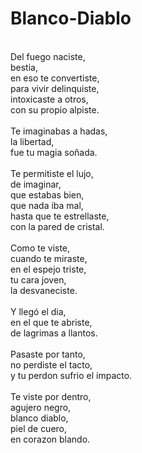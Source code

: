 # Blanco-Diablo
</br>
Del fuego naciste,</br>
bestia,</br>
en eso te convertiste,</br>
para vivir delinquiste,</br>
intoxicaste a otros,</br>
con su propio alpiste.</br>
</br>
Te imaginabas a hadas,</br>
la libertad,</br>
fue tu magia soñada.</br>
</br>
Te permitiste el lujo,</br>
de imaginar,</br>
que estabas bien,</br>
que nada iba mal,</br>
hasta que te estrellaste,</br>
con la pared de cristal.</br>
</br>
Como te viste,</br>
cuando te miraste,</br>
en el espejo triste,</br>
tu cara joven,</br>
la desvaneciste.</br>
</br>
Y llegó el dia,</br>
en el que te abriste,</br>
de lagrimas a llantos.</br>
</br>
Pasaste por tanto,</br>
no perdiste el tacto,</br>
y tu perdon sufrio el impacto.</br>
</br>
Te viste por dentro,</br>
agujero negro,</br>
blanco diablo,</br>
piel de cuero,</br>
en corazon blando.</br>
